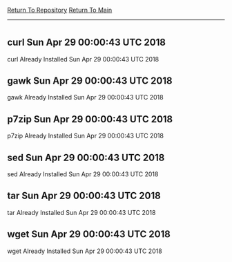 [Return To Repository](https://github.com/deathbybandaid/piholeparser/)
[Return To Main](https://github.com/deathbybandaid/piholeparser/blob/dev-nomerge/RecentRunLogs/Mainlog.md)
____________________________________
# 
## curl Sun Apr 29 00:00:43 UTC 2018
curl Already Installed Sun Apr 29 00:00:43 UTC 2018
## gawk Sun Apr 29 00:00:43 UTC 2018
gawk Already Installed Sun Apr 29 00:00:43 UTC 2018
## p7zip Sun Apr 29 00:00:43 UTC 2018
p7zip Already Installed Sun Apr 29 00:00:43 UTC 2018
## sed Sun Apr 29 00:00:43 UTC 2018
sed Already Installed Sun Apr 29 00:00:43 UTC 2018
## tar Sun Apr 29 00:00:43 UTC 2018
tar Already Installed Sun Apr 29 00:00:43 UTC 2018
## wget Sun Apr 29 00:00:43 UTC 2018
wget Already Installed Sun Apr 29 00:00:43 UTC 2018

